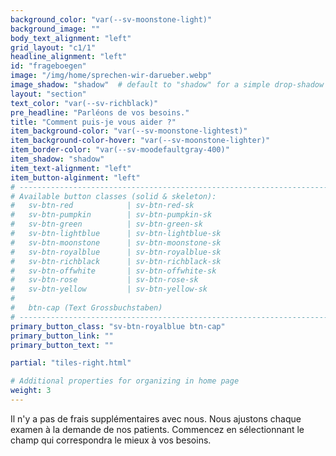 ```yaml
---
background_color: "var(--sv-moonstone-light)"
background_image: ""
body_text_alignment: "left"
grid_layout: "c1/1"
headline_alignment: "left"
id: "frageboegen"
image: "/img/home/sprechen-wir-darueber.webp"
image_shadow: "shadow"  # default to "shadow" for a simple drop-shadow effect
layout: "section"
text_color: "var(--sv-richblack)"
pre_headline: "Parléons de vos besoins." 
title: "Comment puis-je vous aider ?"
item_background-color: "var(--sv-moonstone-lightest)"
item_background-color-hover: "var(--sv-moonstone-lighter)"
item_border-color: "var(--sv-moodefaultgray-400)"
item_shadow: "shadow"
item_text-alignment: "left"
item_button-alginment: "left"
# ------------------------------------------------------------------------------
# Available button classes (solid & skeleton):
#   sv-btn-red            | sv-btn-red-sk
#   sv-btn-pumpkin        | sv-btn-pumpkin-sk
#   sv-btn-green          | sv-btn-green-sk
#   sv-btn-lightblue      | sv-btn-lightblue-sk
#   sv-btn-moonstone      | sv-btn-moonstone-sk
#   sv-btn-royalblue      | sv-btn-royalblue-sk
#   sv-btn-richblack      | sv-btn-richblack-sk
#   sv-btn-offwhite       | sv-btn-offwhite-sk
#   sv-btn-rose           | sv-btn-rose-sk
#   sv-btn-yellow         | sv-btn-yellow-sk
#
#   btn-cap (Text Grossbuchstaben)
# ------------------------------------------------------------------------------
primary_button_class: "sv-btn-royalblue btn-cap"
primary_button_link: ""
primary_button_text: ""

partial: "tiles-right.html"

# Additional properties for organizing in home page
weight: 3
---
```


Il n'y a pas de frais supplémentaires avec nous. Nous ajustons chaque examen à la demande de nos patients. Commencez en sélectionnant le champ qui correspondra le mieux à vos besoins.